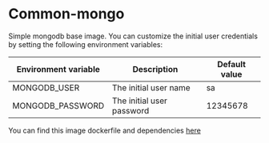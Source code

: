 # Common-mongo

Simple mongodb base image. You can customize the initial user credentials by setting the following environment variables:

|Environment variable|Description|Default value|
|---|---|---|
|MONGODB_USER|The initial user name|sa|
|MONGODB_PASSWORD|The initial user password|12345678|

You can find this image dockerfile and dependencies [here](https://github.com/LostSavannah/docker-images/tree/main/dockerfile-mongo)